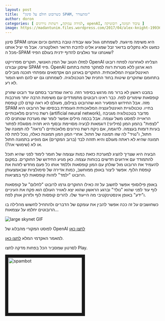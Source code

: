 ```yaml
---
layout: post
title:  "כשרובוט חולם על סינון SPAM, ומתעורר"
author: doron
categories: [ למידה עמוקה, רשתות נוירונים, openAI, עיבוד תמונה, רובוטיקה ]
image: https://madantunim.files.wordpress.com/2017/04/alex-knight-199368.jpg?w=960&h=1280&crop=1
---
```


סינון SPAM היא משימה מייגעת. לשמחתנו גוגל עשו עבודה טובה בתחום וכיום אנחנו כמעט ולא נתקלים בדואר זבל שמגיע אלינו לתיבת הדואר האלקטרוני. אבל מי יציל אותנו מכל ה-SPAM שאנחנו עוד נאלצים להדוף ידנית בעולם הפיזי?

למזלו הטוב של המין האנושי, חוקרים מפרוייקט OpenAI הצליחו לאחרונה לפתח רובוט שיסנן עבורנו SPAM פיזי. OpenAI הוא ארגון ללא מטרות רווח למחקר פתוח בתחום האינטליגנציה המלאכותית. החוקרים בארגון הם אקדמאים ומפתחי תוכנה מובילים בתחומם שחוקרים שיטות בחוד החנית של הטכנולוגיה. לשמחתנו גם יש להם חוש הומור לא רע.

במבט ראשון לא ברור מה מרגש בסיפור הזה. נראה שמדובר בסתם עוד רובוט שזורק קופסאות שימורים לפח. כבר ראינו רובוטים מתמודדים עם משימות הרבה יותר מורכבות מזה. אבל החידוש המסעיר הוא שהרובוט בצילום, מעולם לא ראה קודם לכן קופסת SPAM בחייו. טכנולוגיית האינטליגנציה המלאכותית העומדת בבסיסו של הרובוט היא רשת נוירונים מלאכותיים (artificial neural network), מדובר בטכנולוגיה מגניבה הראוייה לפוסט משל עצמה. אבל בכמה מילים אפשר לומר שזו מערכת שנותנים לה "לצפות" בהמון המון (מיליוני) דוגמאות לבעיה מסויימת ובסוף היא תהיה מסוגלת לפתור בעיות דומות בעצמה. לדוגמה, אם ניקח רשת נוירונים מלאכותיים ו"נראה" לה תמונה של חתול, ו"נגיד" לה שזו תמונה של חתול. אחרי המון המון תמונות כאלה, נוכל לתת לה תמונה שהיא לא ראתה מעולם והיא תזהה לבד (ברוב המקרים) אם מופיע בתמונה חתול או לא (שימושי אה?).

הבעיה היא שצריך להציג למערכת כזאת כמות עצומה של חומר לימוד לפני שהיא תוכל להתמודד עם אירועים חדשים בכוחות עצמה. כאן מגיע החידוש של החוקרים. במקום להעמיד את הרובוט מול שולחן עם המון קופסאות וללמד אותו כל פעם מחדש לזהות את קופסת הלוף. אפשר ליצור באופן ממוחשב, כמות אדירה של סימולציות שבאמצעותן הרובוט "ילמד" לזהות קופסאות לוף במציאות.

באופן פילוסופי אפשר לחשוב על זה כאילו החוקרים גרמו לרובוט "לחלום" על קופסאות לוף עוד לפני שהוא "נולד" וברגע הראשון שהוא יצא לאוויר העולם הוא פקח את העיניים ו"ידע" באופן אינסטינקטיבי מה הייעוד שלו. להרים קופסות לוף ולזרוק אותן לפח.

כשחושבים על זה ככה אפשר להבין את עומקם של הדברים ולהתחיל לחשוש מהלילה בו הרובוטים יחלמו על עצמאות…

![large skynet GIF](https://media3.giphy.com/media/TAywY9f1YFila/giphy.gif)

לפוסט המקורי מהבלוג של
OpenAI [לחצו כאן](https://blog.openai.com/spam-detection-in-the-physical-world/)

למאמר האקדמי המלא [לחצו כאן](https://arxiv.org/abs/1703.06907).

לסרטון שמסביר הכל בפחות מדקה לחצו Play.

<a href="http://www.youtube.com/watch?feature=player_embedded&v=k21Wtjp074c
" target="_blank"><img src="http://img.youtube.com/vi/k21Wtjp074c/0.jpg" 
alt="spambot" width="240" height="180" border="10" /></a>
